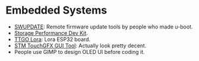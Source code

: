# Embedded Systems

- [SWUPDATE][1]: Remote firmware update tools by people who made u-boot.
- [Storage Performance Dev Kit][2].
- [TTGO Lora][3]: Lora ESP32 board.
- [STM TouchGFX GUI Tool][4]: Actually look pretty decent.
- People use GIMP to design OLED UI before coding it.

[1]: https://boundarydevices.com/using-swupdate-upgrade-system/
[2]: https://github.com/spdk/spdk
[3]: https://randomnerdtutorials.com/ttgo-lora32-sx1276-arduino-ide/
[4]: https://www.touchgfx.com/

